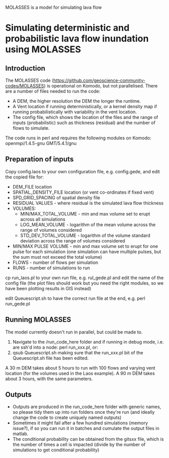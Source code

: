 MOLASSES is a model for simulating lava flow

# Simulating deterministic and probabilistic lava flow inundation using MOLASSES

## Introduction

The MOLASSES code (https://github.com/geoscience-community-codes/MOLASSES) is operational on Komodo, but not parallelised. There are a number of files needed to run the code:

- A DEM, the higher resolution the DEM the longer the runtime. 
- A Vent location if running deterministically, or a kernel density map if running probabilistically with variability in the vent location.
- The config file, which shows the location of the files and the range of inputs (probabilistic) such as thickness (residual) and the number of flows to simulate.

The code runs in perl and requires the following modules on Komodo: 
openmpi/1.4.5-gnu
GMT/5.4.1/gnu

## Preparation of inputs

Copy config.laos to your own configuration file, e.g. config.gede, and edit the copied file for:
- DEM_FILE location
- SPATIAL_DENSITY_FILE location (or vent co-ordinates if fixed vent)
- SPD_GRID_SPACING of spatial density file
- RESIDUAL VALUES - where residual is the simulated lava flow thickness
- VOLUMES:
  - MIN/MAX_TOTAL_VOLUME - min and max volume set to erupt across all simulations
  - LOG_MEAN_VOLUME - logarithm of the mean volume across the range of volumes considered
  - STD_DEV_TOTAL_VOLUME - logarithm of the volume standard deviation across the range of volumes considered
- MIN/MAX PULSE VOLUME - min and max volume set to erupt for one pulse for each simulation (one simulation can have multiple pulses, but the sum must not exceed the total volume)
- FLOWS - number of flows per simulation
- RUNS - number of simulations to run

cp run_laos.pl to your own run file, e.g. rul_gede.pl and edit the name of the config file 
(the plot files should work but you need the right modules, so we have been plotting results in GIS instead)

edit Queuescript.sh to have the correct run file at the end, e.g. perl run_gede.pl

## Running MOLASSES

The model currently doesn't run in parallel, but could be made to.

1. Navigate to the /run_code_here folder and if running in debug mode, i.e. are ssh'd into a node: perl run_xxx.pl, or:
2. qsub Queuescript.sh making sure that the run_xxx.pl bit of the Queuescript.sh file has been edited.

A 30 m DEM takes about 5 hours to run with 100 flows and varying vent location (for the volumes used in the Laos example). 
A 90 m DEM takes about 3 hours, with the same parameters.

## Outputs
- Outputs are produced in the run_code_here folder with generic names, so please tidy them up into run folders once they're run (and ideally change the code to create uniquely named outputs)
- Sometimes it might fail after a few hundred simulations (memory issue?), if so you can run it in batches and cumulate the output files in matlab.
- The conditional probability can be obtained from the gitsxx file, which is the number of times a cell is impacted (divide by the number of simulations to get conditional probability)
